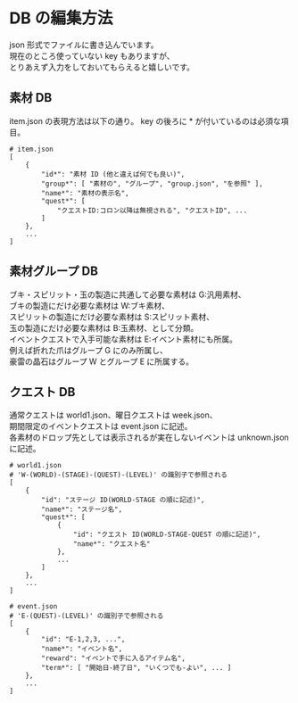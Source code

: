 # DB の編集方法
json 形式でファイルに書き込んでいます。  
現在のところ使っていない key もありますが、  
とりあえず入力をしておいてもらえると嬉しいです。  

## 素材 DB
item.json の表現方法は以下の通り。
key の後ろに * が付いているのは必須な項目。
```
# item.json
[
    {
        "id*": "素材 ID (他と違えば何でも良い)",
        "group*": [ "素材の", "グループ", "group.json", "を参照" ],
        "name*": "素材の表示名",
        "quest*": [
            "クエストID:コロン以降は無視される", "クエストID", ...
        ]
    },
    ...
]
```

## 素材グループ DB
ブキ・スピリット・玉の製造に共通して必要な素材は G:汎用素材、  
ブキの製造にだけ必要な素材は W:ブキ素材、  
スピリットの製造にだけ必要な素材は S:スピリット素材、  
玉の製造にだけ必要な素材は B:玉素材、として分類。  
イベントクエストで入手可能な素材は E:イベント素材にも所属。  
例えば折れた爪はグループ G にのみ所属し、  
豪雷の晶石はグループ W とグループ E に所属する。  

## クエスト DB
通常クエストは world1.json、曜日クエストは week.json、  
期間限定のイベントクエストは event.json に記述。  
各素材のドロップ先としては表示されるが実在しないイベントは unknown.json に記述。  
```
# world1.json
# 'W-(WORLD)-(STAGE)-(QUEST)-(LEVEL)' の識別子で参照される
[
    {
        "id": "ステージ ID(WORLD-STAGE の順に記述)",
        "name*": "ステージ名",
        "quest*": [
            {
                "id": "クエスト ID(WORLD-STAGE-QUEST の順に記述)",
                "name*": "クエスト名"
            },
            ...
        ]
    },
    ...
]
```

```
# event.json
# 'E-(QUEST)-(LEVEL)' の識別子で参照される
[
    {
        "id": "E-1,2,3, ...",
        "name*": "イベント名",
        "reward": "イベントで手に入るアイテム名",
        "term*": [ "開始日-終了日", "いくつでも-よい", ... ]
    },
    ...
]
```

